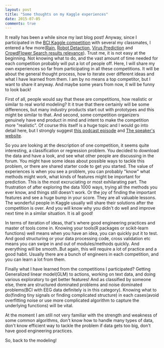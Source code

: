```yaml
---
layout: post
title: "Some thoughts on my Kaggle experiences"
date: 2015-07-05
comments: true
---
```


It really has been a while since my last blog post! Anyway, since I participated in the [BCI Kaggle competition](https://www.kaggle.com/c/inria-bci-challenge) with several my classmates, I entered a few more([Rain](https://www.kaggle.com/c/how-much-did-it-rain), [Robot Detaction](https://www.kaggle.com/c/facebook-recruiting-iv-human-or-bot), [Virus Prediction](https://www.kaggle.com/c/predict-west-nile-virus) and [CrowdFlower Search results relevance](https://www.kaggle.com/c/crowdflower-search-relevance)). Trust me, it is not easy at the beginning. Not knowing what to do, and the vast amount of time needed for each competition probably will put a lot of people off. Here, I will share my own experiences so far from participating in all these competitions. It will be about the general thought process, how to iterate over different ideas and what I have learned from them. I am by no means a top competitor, but I want to share it anyway. And maybe some years from now, it will be funny to look back!

First of all, people would say that these are competitions, how realistic or similar to real world modeling? It it true that there certainly will be some differences, but many industry products start out with prototypes and this might be similar to that. And second, some competition organizers genuinely have end product in mind and intent to make the competition more "realistic". Of course this itself is a huge topic and I would go into detail here, but I strongly suggest [this podcast episode](http://www.thetalkingmachines.com/blog/2015/6/18/working-with-data-and-machine-learning-in-advertizing) and [The speaker's website](https://sites.google.com/site/claudiaperlich/home). 

So you are looking at the description of one competition, it seems quite interesting, a classification or regression problem. You decided to download the data and have a look, and see what other people are discussing in the forum. You might have some ideas about possible ways to tackle this problem, or there are shared starter code to get you started. The value of experiences is when you see a problem, you can probably "know" what methods might work, what kinds of features might be important for prediction. This is the most excruciating or most exhilarating part. The frustration of after exploring the data 1000 ways, trying all the methods you ever know, and things still doesn't work. Or the joy of finding the important features and see a huge bump in your score. They are all valuable lessons. The wonderful people in Kaggle usually will share their solutions after the competition is over. And you will know why you didn't do well and improve next time in a similar situation. It is all good!

In terms of iteration of ideas, that's where good engineering practices and master of tools come in. Knowing your tools(R packages or scikit-learn functions) well means when you have an idea, you can quickly put it to test. And good structuring or your data processing code, cross validation etc means you can swipe in and out of modules/methods quickly. And everything will be smooth..But again, this will require a lot of practice and a good habit. Usually there are a bunch of engineers in each competition, and you can learn a lot from them.

Finally what I have learned from the competitions I participated? Getting Generalized linear model(GLM) to actions, working on text data, and doing various exploratory to get better features! And as classified by someone else, there are structured dominated problems and noise dominated problems(BCI with EEG data definitely is in this category). Knowing what to do(finding tiny signals or finding complicated structure) in each cases(avoid overfitting noise or use more complicated algorithm to capture the underlying functions) will be vital. 

At the moment I am still not very familiar with the strength and weakness of some common algorithms, don't know how to handle many types of data, don't know efficient way to tackle the problem if data gets too big, don't have good engineering practices. 

So, back to the modeling!





